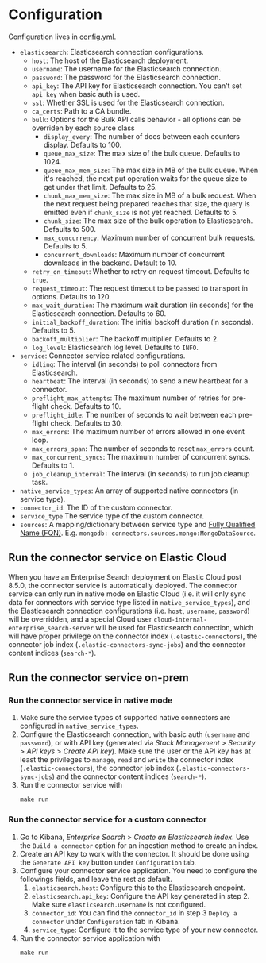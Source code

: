 # Configuration

Configuration lives in [config.yml](../config.yml).

- `elasticsearch`: Elasticsearch connection configurations.
  - `host`: The host of the Elasticsearch deployment.
  - `username`: The username for the Elasticsearch connection.
  - `password`: The password for the Elasticsearch connection.
  - `api_key`: The API key for Elasticsearch connection. You can't set `api_key` when basic auth is used.
  - `ssl`: Whether SSL is used for the Elasticsearch connection.
  - `ca_certs`: Path to a CA bundle.
  - `bulk`: Options for the Bulk API calls behavior - all options can be
    overriden by each source class
    - `display_every`: The number of docs between each counters display. Defaults to 100.
    - `queue_max_size`: The max size of the bulk queue. Defaults to 1024.
    - `queue_max_mem_size`: The max size in MB of the bulk queue. When it's reached, the next put
       operation waits for the queue size to get under that limit. Defaults to 25.
    - `chunk_max_mem_size`: The max size in MB of a bulk request. When the next request being
       prepared reaches that size, the query is emitted even if `chunk_size` is not yet reached. Defaults to 5.
    - `chunk_size`: The max size of the bulk operation to Elasticsearch. Defaults to 500.
    - `max_concurrency`: Maximum number of concurrent bulk requests. Defaults to 5.
    - `concurrent_downloads`: Maximum number of concurrent downloads in the backend. Default to 10.
  - `retry_on_timeout`: Whether to retry on request timeout. Defaults to `true`.
  - `request_timeout`: The request timeout to be passed to transport in options. Defaults to 120.
  - `max_wait_duration`: The maximum wait duration (in seconds) for the Elasticsearch connection. Defaults to 60.
  - `initial_backoff_duration`: The initial backoff duration (in seconds). Defaults to 5.
  - `backoff_multiplier`: The backoff multiplier. Defaults to 2.
  - `log_level`: Elasticsearch log level. Defaults to `INFO`.
- `service`: Connector service related configurations.
  - `idling`: The interval (in seconds) to poll connectors from Elasticsearch.
  - `heartbeat`: The interval (in seconds) to send a new heartbeat for a connector.
  - `preflight_max_attempts`: The maximum number of retries for pre-flight check. Defaults to 10.
  - `preflight_idle`: The number of seconds to wait between each pre-flight check. Defaults to 30.
  - `max_errors`: The maximum number of errors allowed in one event loop.
  - `max_errors_span`: The number of seconds to reset `max_errors` count.
  - `max_concurrent_syncs`: The maximum number of concurrent syncs. Defaults to 1.
  - `job_cleanup_interval`: The interval (in seconds) to run job cleanup task.
- `native_service_types`: An array of supported native connectors (in service type).
- `connector_id`: The ID of the custom connector.
- `service_type` The service type of the custom connector.
- `sources`: A mapping/dictionary between service type and [Fully Qualified Name
(FQN)](https://en.wikipedia.org/wiki/Fully_qualified_name). E.g. `mongodb: connectors.sources.mongo:MongoDataSource`.

## Run the connector service on Elastic Cloud

When you have an Enterprise Search deployment on Elastic Cloud post 8.5.0, the connector service is automatically deployed. The connector service can only run in native mode on Elastic Cloud (i.e. it will only sync data for connectors with service type listed in `native_service_types`), and the Elasticsearch connection configurations (i.e. `host`, `username`, `password`) will be overridden, and a special Cloud user `cloud-internal-enterprise_search-server` will be used for Elasticsearch connection, which will have proper privilege on the connector index (`.elastic-connectors`), the connector job index (`.elastic-connectors-sync-jobs`) and the connector content indices (`search-*`).

## Run the connector service on-prem

### Run the connector service in native mode

1. Make sure the service types of supported native connectors are configured in `native_service_types`.
2. Configure the Elasticsearch connection, with basic auth (`username` and `password`), or with API key (generated via _Stack Management_ > _Security_ > _API keys_ > _Create API key_). Make sure the user or the API key has at least the privileges to `manage`, `read` and `write` the connector index (`.elastic-connectors`), the connector job index (`.elastic-connectors-sync-jobs`) and the connector content indices (`search-*`).
3. Run the connector service with
    ```shell
    make run
    ```

### Run the connector service for a custom connector

1. Go to Kibana, _Enterprise Search_ > _Create an Elasticsearch index_. Use the `Build a connector` option for an ingestion method to create an index.
2. Create an API key to work with the connector. It should be done using the `Generate API key` button under `Configuration` tab.
3. Configure your connector service application. You need to configure the followings fields, and leave the rest as default.
   1. `elasticsearch.host`: Configure this to the Elasticsearch endpoint.
   2. `elasticsearch.api_key`: Configure the API key generated in step 2. Make sure `elasticsearch.username` is not configured.
   3. `connector_id`: You can find the `connector_id` in step 3 `Deploy a connector` under `Configuration` tab in Kibana.
   4. `service_type`: Configure it to the service type of your new connector.
4. Run the connector service application with
    ```shell
    make run
    ```
